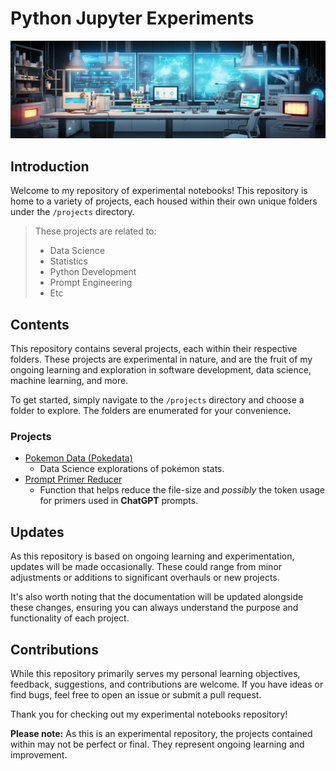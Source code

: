 # Python Jupyter Experiments

![Cover Image](./attachments/cover.png)

## Introduction

Welcome to my repository of experimental notebooks! This repository is home to a variety of projects, each housed within their own unique folders under the `/projects` directory.

> These projects are related to:
>
> - Data Science
> - Statistics
> - Python Development
> - Prompt Engineering
> - Etc

## Contents

This repository contains several projects, each within their respective folders. These projects are experimental in nature, and are the fruit of my ongoing learning and exploration in software development, data science, machine learning, and more.

To get started, simply navigate to the `/projects` directory and choose a folder to explore. The folders are enumerated for your convenience.

### Projects

- [Pokemon Data (Pokedata)](./projects/01_poke_data/)
  - Data Science explorations of pokemon stats.
- [Prompt Primer Reducer](./projects/02_prompt-primer_reducer/)
  - Function that helps reduce the file-size and *possibly* the token usage for primers used in **ChatGPT** prompts.

## Updates

As this repository is based on ongoing learning and experimentation, updates will be made occasionally. These could range from minor adjustments or additions to significant overhauls or new projects.

It's also worth noting that the documentation will be updated alongside these changes, ensuring you can always understand the purpose and functionality of each project.

## Contributions

While this repository primarily serves my personal learning objectives, feedback, suggestions, and contributions are welcome. If you have ideas or find bugs, feel free to open an issue or submit a pull request.

Thank you for checking out my experimental notebooks repository!

**Please note:** As this is an experimental repository, the projects contained within may not be perfect or final. They represent ongoing learning and improvement.
